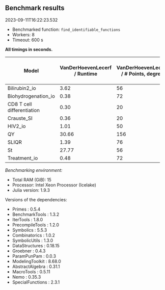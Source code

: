 ## Benchmark results

2023-09-11T16:22:23.532

- Benchmarked function: `find_identifiable_functions`
- Workers: 8
- Timeout: 600 s

**All timings in seconds.**

|Model|VanDerHoevenLecerf / Runtime|VanDerHoevenLecerf / # Points, degree|VanDerHoevenLecerf / # Points, interpolation|CuytLee / Runtime|CuytLee / # Points, degree|CuytLee / # Points, interpolation|
|-----|---|---|---|---|---|---|
|Bilirubin2_io|3.62|56|1656|4.47|56|1656|
|Biohydrogenation_io|0.38|72|624|0.50|72|624|
|CD8 T cell differentiation|0.30|20|20|0.37|20|20|
|Crauste_SI|0.36|20|20|0.25|20|20|
|HIV2_io|1.01|50|592|1.22|50|592|
|QY|30.66|156|7672|23.47|156|3836|
|SLIQR|1.39|76|1072|1.10|76|536|
|St|27.77|56|1472|28.98|56|1472|
|Treatment_io|0.48|72|264|0.55|72|264|

*Benchmarking environment:*

* Total RAM (GiB): 15
* Processor: Intel Xeon Processor (Icelake)
* Julia version: 1.9.3

Versions of the dependencies:

* Primes : 0.5.4
* BenchmarkTools : 1.3.2
* IterTools : 1.8.0
* PrecompileTools : 1.2.0
* Symbolics : 5.5.3
* Combinatorics : 1.0.2
* SymbolicUtils : 1.3.0
* DataStructures : 0.18.15
* Groebner : 0.4.3
* ParamPunPam : 0.0.3
* ModelingToolkit : 8.68.0
* AbstractAlgebra : 0.31.1
* MacroTools : 0.5.11
* Nemo : 0.35.3
* SpecialFunctions : 2.3.1
